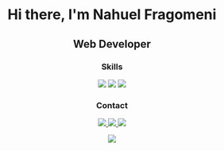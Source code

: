 <h1 align="center">

**Hi there, I'm Nahuel Fragomeni**

</h1>

<h2 align="center">

Web Developer

</h2>

<h3 align="center">Skills</h3>

<p align="center">
  <img src="https://img.shields.io/badge/HTML5-E34F26?style=for-the-badge&logo=html5&logoColor=white">
  <img src="https://img.shields.io/badge/CSS3-1572B6?style=for-the-badge&logo=css3&logoColor=white">
  <img src="https://img.shields.io/badge/JavaScript-323330?style=for-the-badge&logo=javascript&logoColor=F7DF1E">
</p>

<h3 align="center">Contact</h3>
<p align="center">
  <a href="https://www.linkedin.com/in/nahuelfragomeni/">
    <img src="https://img.shields.io/badge/LinkedIn-0077B5?style=for-the-badge&logo=linkedin&logoColor=white">
  </a>
  <a href="mailto:ezequielfragomeni@gmail.com">
    <img src="https://img.shields.io/badge/Gmail-D14836?style=for-the-badge&logo=gmail&logoColor=white">
  </a>
  <a href="https://www.instagram.com/nahuelfragomeni/">
    <img src="https://img.shields.io/badge/Instagram-E4405F?style=for-the-badge&logo=instagram&logoColor=white">
  </a>
</p>


<div align="center">
  <img src="https://visitcount.itsvg.in/api?id=nahuelfragomeni&label=Profile%20Views&color=12&icon=5&pretty=true" />
</div>
